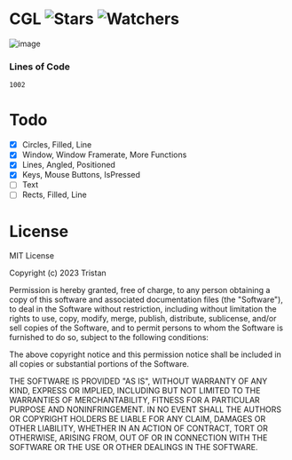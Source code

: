 # CGL ![Stars](https://img.shields.io/github/stars/realTristan/CGL?color=brightgreen) ![Watchers](https://img.shields.io/github/watchers/realTristan/CGL?label=Watchers)

![image](https://github.com/realTristan/CGL/assets/75189508/f932e185-caa2-4ff6-bdfd-a1d29ff334d6)

### Lines of Code
`1002`

# Todo
- [X] Circles, Filled, Line
- [X] Window, Window Framerate, More Functions
- [X] Lines, Angled, Positioned
- [X] Keys, Mouse Buttons, IsPressed
- [ ] Text
- [ ] Rects, Filled, Line

# License
MIT License

Copyright (c) 2023 Tristan

Permission is hereby granted, free of charge, to any person obtaining a copy
of this software and associated documentation files (the "Software"), to deal
in the Software without restriction, including without limitation the rights
to use, copy, modify, merge, publish, distribute, sublicense, and/or sell
copies of the Software, and to permit persons to whom the Software is
furnished to do so, subject to the following conditions:

The above copyright notice and this permission notice shall be included in all
copies or substantial portions of the Software.

THE SOFTWARE IS PROVIDED "AS IS", WITHOUT WARRANTY OF ANY KIND, EXPRESS OR
IMPLIED, INCLUDING BUT NOT LIMITED TO THE WARRANTIES OF MERCHANTABILITY,
FITNESS FOR A PARTICULAR PURPOSE AND NONINFRINGEMENT. IN NO EVENT SHALL THE
AUTHORS OR COPYRIGHT HOLDERS BE LIABLE FOR ANY CLAIM, DAMAGES OR OTHER
LIABILITY, WHETHER IN AN ACTION OF CONTRACT, TORT OR OTHERWISE, ARISING FROM,
OUT OF OR IN CONNECTION WITH THE SOFTWARE OR THE USE OR OTHER DEALINGS IN THE
SOFTWARE.
